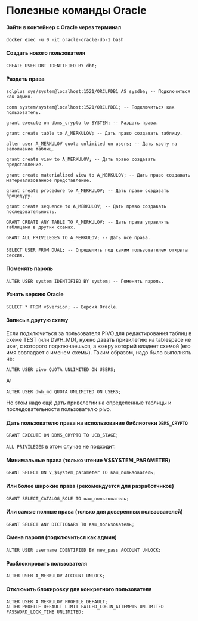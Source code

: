 # Полезные команды Oracle

#### Зайти в контейнер с Oracle через терминал
```
docker exec -u 0 -it oracle-oracle-db-1 bash
```

#### Создать нового пользователя
```
CREATE USER DBT IDENTIFIED BY dbt;
```

#### Раздать права
```
sqlplus sys/system@localhost:1521/ORCLPDB1 AS sysdba; -- Подключиться как админ.

conn system/system@localhost:1521/ORCLPDB1; -- Подключиться как пользователь.

grant execute on dbms_crypto to SYSTEM; -- Раздать права.

grant create table to A_MERKULOV; -- Дать право создавать таблицу.

alter user A_MERKULOV quota unlimited on users; -- Дать квоту на заполнение таблиц.

grant create view to A_MERKULOV; -- Дать право создавать представление.

grant create materialized view to A_MERKULOV; -- Дать право создавать материализованное представление.

grant create procedure to A_MERKULOV; -- Дать право создавать процедуру.

grant create sequence to A_MERKULOV; -- Дать право создавать последовательность.

GRANT CREATE ANY TABLE TO A_MERKULOV; -- Дать права управлять таблицами в других схемах.

GRANT ALL PRIVILEGES TO A_MERKULOV; -- Дать все права.
```

####
```
SELECT USER FROM DUAL; -- Определить под каким пользователем открыта сессия.
```

#### Поменять пароль
```
ALTER USER system IDENTIFIED BY system; -- Поменять пароль.
```

#### Узнать версию Oracle
```
SELECT * FROM v$version; -- Версия Oracle.
```

#### Запись в другую схему
Если подключиться за пользователя PIVO для редактирования таблиц в схеме TEST (или DWH_MD), нужно давать привилегию на tablespace не user, с которого подключаешься, а  юзеру который владеет схемой (его имя совпадает с именем схемы).
Таким образом, надо было выполнять не:
```
ALTER USER pivo QUOTA UNLIMITED ON USERS;
```
А:
```
ALTER USER dwh_md QUOTA UNLIMITED ON USERS;
```
Но этом надо ещё дать привелегии на определенные таблицы и последовательности пользователю pivo.

#### Дать пользователю права на использование библиотеки `DBMS_CRYPTO`
```
GRANT EXECUTE ON DBMS_CRYPTO TO UCB_STAGE;
```
`ALL PRIVILEGES` в этом случае не подходит.


#### Минимальные права (только чтение V$SYSTEM_PARAMETER)
```
GRANT SELECT ON v_$system_parameter TO ваш_пользователь;
```

#### Или более широкие права (рекомендуется для разработчиков)
```
GRANT SELECT_CATALOG_ROLE TO ваш_пользователь;
```

#### Или самые полные права (только для доверенных пользователей)
```
GRANT SELECT ANY DICTIONARY TO ваш_пользователь;
```

#### Смена пароля (подключиться как админ)
```
ALTER USER username IDENTIFIED BY new_pass ACCOUNT UNLOCK;
```

#### Разблокировать пользователя
```
ALTER USER A_MERKULOV ACCOUNT UNLOCK;
```

#### Отключить блокировку для конкретного пользователя
```
ALTER USER A_MERKULOV PROFILE DEFAULT;
ALTER PROFILE DEFAULT LIMIT FAILED_LOGIN_ATTEMPTS UNLIMITED PASSWORD_LOCK_TIME UNLIMITED;
```